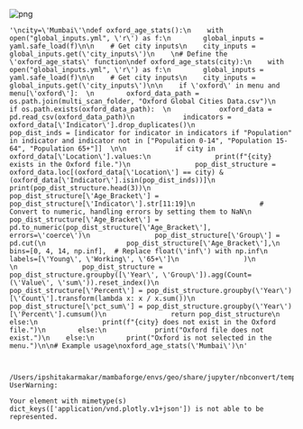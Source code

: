     
![png](output_4_0.png)
    





    '\ncity=\'Mumbai\'\ndef oxford_age_stats():\n    with open("global_inputs.yml", \'r\') as f:\n        global_inputs = yaml.safe_load(f)\n\n    # Get city inputs\n    city_inputs = global_inputs.get(\'city_inputs\')\n    \n# Define the \'oxford_age_stats\' function\ndef oxford_age_stats(city):\n    with open("global_inputs.yml", \'r\') as f:\n        global_inputs = yaml.safe_load(f)\n\n    # Get city inputs\n    city_inputs = global_inputs.get(\'city_inputs\')\n\n    if \'oxford\' in menu and menu[\'oxford\']:  \n        oxford_data_path = os.path.join(multi_scan_folder, "Oxford Global Cities Data.csv")\n        if os.path.exists(oxford_data_path):  \n            oxford_data = pd.read_csv(oxford_data_path)\n            indicators = oxford_data[\'Indicator\'].drop_duplicates()\n            pop_dist_inds = [indicator for indicator in indicators if "Population" in indicator and indicator not in ["Population 0-14", "Population 15-64", "Population 65+"]]  \n\n            if city in oxford_data[\'Location\'].values:\n                print(f"{city} exists in the Oxford file.")\n                pop_dist_structure = oxford_data.loc[(oxford_data[\'Location\'] == city) & (oxford_data[\'Indicator\'].isin(pop_dist_inds))]\n                print(pop_dist_structure.head(3))\n                pop_dist_structure[\'Age_Bracket\'] = pop_dist_structure[\'Indicator\'].str[11:19]\n                # Convert to numeric, handling errors by setting them to NaN\n                pop_dist_structure[\'Age_Bracket\'] = pd.to_numeric(pop_dist_structure[\'Age_Bracket\'], errors=\'coerce\')\n                pop_dist_structure[\'Group\'] = pd.cut(\n                    pop_dist_structure[\'Age_Bracket\'],\n                    bins=[0, 4, 14, np.inf],  # Replace float(\'inf\') with np.inf\n                    labels=[\'Young\', \'Working\', \'65+\']\n                )\n                \n                pop_dist_structure = pop_dist_structure.groupby([\'Year\', \'Group\']).agg(Count=(\'Value\', \'sum\')).reset_index()\n                pop_dist_structure[\'Percent\'] = pop_dist_structure.groupby(\'Year\')[\'Count\'].transform(lambda x: x / x.sum())\n                pop_dist_structure[\'pct_sum\'] = pop_dist_structure.groupby(\'Year\')[\'Percent\'].cumsum()\n                return pop_dist_structure\n            else:\n                print(f"{city} does not exist in the Oxford file.")\n        else:\n            print("Oxford file does not exist.")\n    else:\n        print("Oxford is not selected in the menu.")\n\n# Example usage\noxford_age_stats(\'Mumbai\')\n'



    /Users/ipshitakarmakar/mambaforge/envs/geo/share/jupyter/nbconvert/templates/base/display_priority.j2:32: UserWarning:
    
    Your element with mimetype(s) dict_keys(['application/vnd.plotly.v1+json']) is not able to be represented.
    

